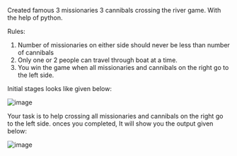Created famous 3 missionaries 3 cannibals crossing the river game. With the help of python.

Rules:

1. Number of missionaries on either side should never be less than number of cannibals
2. Only one or 2 people can travel through boat at a time.
3. You win the game when all missionaries and cannibals on the right go to the left side.

Initial stages looks like given below:

![image](https://user-images.githubusercontent.com/59397280/112744489-20b19800-8fbe-11eb-9648-60dbf0335333.png)

Your task is to help crossing all missionaries and cannibals on the right go to the left side.
onces you completed, It will show you the output given below:

![image](https://user-images.githubusercontent.com/59397280/112745203-3e81fb80-8fc4-11eb-9be5-2027b8c8d005.png)

